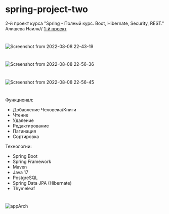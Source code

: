 # spring-project-two
2-й проект курса "Spring - Полный курс. Boot, Hibernate, Security, REST." Алишева Наиля//
[1-й проект](https://github.com/faradzhalelov/spring-project-one)
#
![Screenshot from 2022-08-08 22-43-19](https://user-images.githubusercontent.com/83831759/183493379-17682123-34be-467b-a638-5740134cac6d.png)
#
![Screenshot from 2022-08-08 22-56-36](https://user-images.githubusercontent.com/83831759/183493393-8c093309-b4f7-49ca-ad57-fb5363655c09.png)
#
![Screenshot from 2022-08-08 22-56-45](https://user-images.githubusercontent.com/83831759/183493410-b4e02ad3-383a-4083-9625-69f7734454c9.png)
#
Функционал:
- Добавление Человека/Книги
- Чтение
- Удаление
- Редактирование
- Пагинация
- Сортировка

Технологии:
- Spring Boot
- Spring Framework
- Maven
- Java 17
- PostgreSQL
- Spring Data JPA (Hibernate)
- Thymeleaf
#
![appArch](https://user-images.githubusercontent.com/83831759/183496095-2dcbf715-17cd-45a7-970b-78837abafcc3.jpg)
